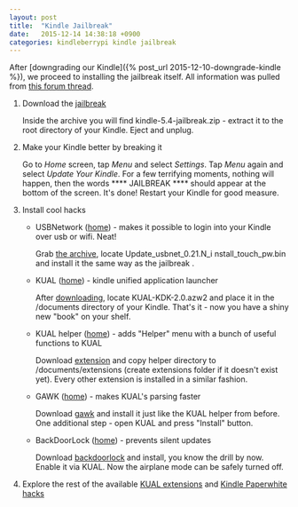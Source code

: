 ```yaml
---
layout: post
title:  "Kindle Jailbreak"
date:   2015-12-14 14:38:18 +0900
categories: kindleberrypi kindle jailbreak
---
```

After [downgrading our Kindle]({% post_url 2015-12-10-downgrade-kindle %}),
we proceed to installing the jailbreak itself.
All information was pulled from [this forum thread][jailbreak-thread].

1. Download the [jailbreak][jailbreak-link]

	Inside the archive you will find kindle-5.4-jailbreak.zip - extract it
to the root directory of your Kindle. Eject and unplug.

2. Make your Kindle better by breaking it

	Go to *Home* screen, tap *Menu* and select *Settings*. Tap *Menu* again and select *Update Your Kindle*. For a few terrifying moments, nothing will
happen, then the words \*\*\*\* JAILBREAK \*\*\*\* should appear at the bottom
of the screen. It's done! Restart your Kindle for good measure.

3. Install cool hacks

	* USBNetwork ([home][jailbreak-thread]) - makes it possible to login
	into your Kindle over usb or wifi. Neat!

		Grab [the archive][usbnet-link], locate Update_usbnet_0.21.N_i
		nstall_touch_pw.bin and install it the same way as the jailbreak
		.

	* KUAL ([home][kual-home]) - kindle unified application launcher
	
		After [downloading][kual-link], locate KUAL-KDK-2.0.azw2 and
		place it in the /documents directory of your Kindle. That's it -
		now you have a shiny new "book" on your shelf.
		
	* KUAL helper ([home][helper-home]) - adds "Helper" menu with a bunch of
	useful functions to KUAL

		Download [extension][helper-link] and copy helper directory
		to /documents/extensions (create extensions folder if it
		doesn't exist yet). Every other extension is installed in a
		similar fashion.

	* GAWK ([home][gawk-home]) - makes KUAL's parsing faster

		Download [gawk][gawk-link] and install it just like the KUAL 
		helper from before. One additional step - open KUAL and press 
		"Install" button.
		
	* BackDoorLock ([home][lock-home]) - prevents silent updates

		Download [backdoorlock][lock-link] and install, you know the
		drill by now. Enable it via KUAL. Now the airplane mode can be
		safely turned off.

4. Explore the rest of the available [KUAL extensions][ext-link] and [Kindle Paperwhite hacks][hacks-link] 

[jailbreak-thread]: http://www.mobileread.com/forums/showthread.php?t=186645  
[jailbreak-link]: http://www.mobileread.com/forums/attachment.php?attachmentid=141182&d=1439936183
[kual-home]: http://www.mobileread.com/forums/showthread.php?t=203326
[kual-link]: http://www.mobileread.com/forums/attachment.php?attachmentid=142287&d=1443189086
[helper-home]: http://www.mobileread.com/forums/showthread.php?t=203326
[helper-link]: http://www.mobileread.com/forums/attachment.php?attachmentid=141192&d=1439936781
[gawk-home]: http://www.mobileread.com/forums/showpost.php?p=2636883&postcount=50
[gawk-link]: http://www.mobileread.com/forums/attachment.php?attachmentid=141191&d=1439936739
[lock-home]: http://www.mobileread.com/forums/showpost.php?p=2423767&postcount=25
[lock-link]: http://www.mobileread.com/forums/attachment.php?attachmentid=132675&d=1418976828
[usbnet-link]: http://www.mobileread.com/forums/attachment.php?attachmentid=141348&d=1440341950
[ext-link]: http://www.mobileread.com/forums/showthread.php?t=205064
[hacks-link]: http://wiki.mobileread.com/wiki/Kindle_Touch_Hacking
